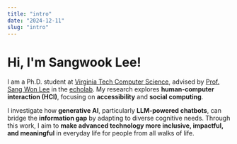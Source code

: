 ```yaml
---
title: "intro"
date: "2024-12-11"
slug: "intro"
---
```


# Hi, I'm Sangwook Lee!

I am a Ph.D. student at [Virginia Tech Computer Science](https://cs.vt.edu), advised by [Prof. Sang Won Lee](https://echolab.cs.vt.edu/sangwonlee/) in the [echolab](https://echolab.cs.vt.edu/). My research explores **human-computer interaction (HCI)**, focusing on **accessibility** and **social computing**.

I investigate how **generative AI**, particularly **LLM-powered chatbots**, can bridge the **information gap** by adapting to diverse cognitive needs. Through this work, I aim to **make advanced technology more inclusive, impactful, and meaningful** in everyday life for people from all walks of life.
